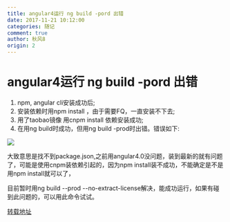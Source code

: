```yaml
---
title: angular4运行 ng build -pord 出错
date: 2017-11-21 10:12:00
categories: 随记
comment: true
author: 秋风8
origin: 2
---
```


# angular4运行 ng build -pord 出错
1. npm, angular cli安装成功后;
2. 安装依赖时用npm install ，由于需要FQ，一直安装不下去;
3. 用了taobao镜像 用cnpm install 依赖安装成功;
4. 在用ng build时成功，但用ng build -prod时出错。错误如下:

![](http://cdn.rnode.me/images/20171121/img1.png)

大致意思是找不到package.json,之前用angular4.0没问题，装到最新的就有问题了，可能是使用cnpm装依赖引起的，因为npm install装不成功，不能确定是不是用npm install就可以了，

目前暂时用ng build --prod --no-extract-license解决，能成功运行，如果有碰到此问题的，可以用此命令试试。

[转载地址](http://www.cnblogs.com/phen/p/7726407.html)
